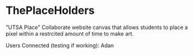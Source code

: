 # ThePlaceHolders
"UTSA Place" Collaborate website canvas that allows students to place a pixel within a restrcited amount of time to make art.

Users Connected (testing if working):
Adan